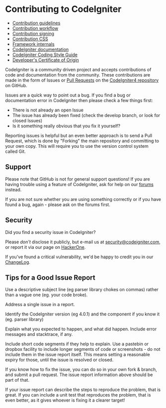 Contributing to CodeIgniter
===========================

-   [Contribution guidelines](./guidelines.md)
-   [Contribution workflow](./workflow.md)
-   [Contribution signing](./signing.md)
-   [Contribution CSS](./css.md)
-   [Framework internals](./internals.md)
-   [CodeIgniter documentation](./documentation.rst)
-   [CodeIgniter Coding Style Guide](./styleguide.md)
-   [Developer's Certificate of Origin](../DCO.txt)

CodeIgniter is a community driven project and accepts contributions of
code and documentation from the community. These contributions are made
in the form of Issues or [Pull
Requests](https://help.github.com/articles/using-pull-requests/) on the
[CodeIgniter4 repository](https://github.com/codeigniter4/CodeIgniter4)
on GitHub.

Issues are a quick way to point out a bug. If you find a bug or
documentation error in CodeIgniter then please check a few things first:

-   There is not already an open Issue
-   The issue has already been fixed (check the develop branch, or look
    for closed Issues)
-   Is it something really obvious that you fix it yourself?

Reporting issues is helpful but an even better approach is to send a
Pull Request, which is done by "Forking" the main repository and
committing to your own copy. This will require you to use the version
control system called Git.

Support
-------

Please note that GitHub is not for general support questions! If you are
having trouble using a feature of CodeIgniter, ask for help on our
[forums](http://forum.codeigniter.com/) instead.

If you are not sure whether you are using something correctly or if you
have found a bug, again - please ask on the forums first.

Security
--------

Did you find a security issue in CodeIgniter?

Please *don't* disclose it publicly, but e-mail us at
<security@codeigniter.com>, or report it via our page on
[HackerOne](https://hackerone.com/codeigniter).

If you've found a critical vulnerability, we'd be happy to credit you in
our
[ChangeLog](https://codeigniter4.github.io/CodeIgniter4/changelogs/index.html).

Tips for a Good Issue Report
----------------------------

Use a descriptive subject line (eg parser library chokes on commas)
rather than a vague one (eg. your code broke).

Address a single issue in a report.

Identify the CodeIgniter version (eg 4.0.1) and the component if you
know it (eg. parser library)

Explain what you expected to happen, and what did happen. Include error
messages and stacktrace, if any.

Include short code segments if they help to explain. Use a pastebin or
dropbox facility to include longer segments of code or screenshots - do
not include them in the issue report itself. This means setting a
reasonable expiry for those, until the issue is resolved or closed.

If you know how to fix the issue, you can do so in your own fork &
branch, and submit a pull request. The issue report information above
should be part of that.

If your issue report can describe the steps to reproduce the problem,
that is great. If you can include a unit test that reproduces the
problem, that is even better, as it gives whoever is fixing it a clearer
target!
